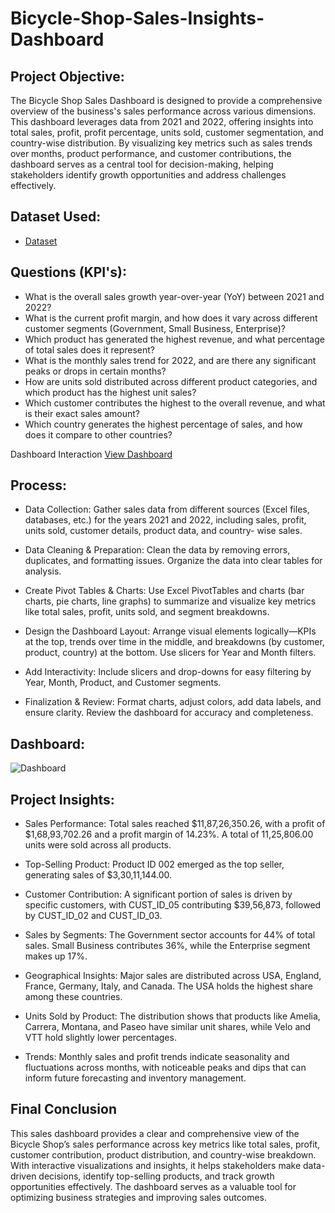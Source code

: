 # Bicycle-Shop-Sales-Insights-Dashboard
## Project Objective: 
The Bicycle Shop Sales Dashboard is designed to provide a comprehensive overview of the business's sales performance across various dimensions. This dashboard leverages data from 2021 and 2022, offering insights into total sales, profit, profit percentage, units sold, customer segmentation, and country-wise distribution. By visualizing key metrics such as sales trends over months, product performance, and customer contributions, the dashboard serves as a central tool for decision-making, helping stakeholders identify growth opportunities and address challenges effectively.

## Dataset Used:
- <a href="https://github.com/BussaReddyRevanthKumar/Bicycle-Shop-Sales-Insights-Dashboard/blob/main/Bicycle_shop_Sales%20Data_Dashboard.xlsx">Dataset</a>

## Questions (KPI's):
- What is the overall sales growth year-over-year (YoY) between 2021 and 2022?
- What is the current profit margin, and how does it vary across different customer segments (Government, Small Business, Enterprise)?
- Which product has generated the highest revenue, and what percentage of total sales does it represent?
- What is the monthly sales trend for 2022, and are there any significant peaks or drops in certain months?
- How are units sold distributed across different product categories, and which product has the highest unit sales?
- Which customer contributes the highest to the overall revenue, and what is their exact sales amount?
- Which country generates the highest percentage of sales, and how does it compare to other countries?

 Dashboard Interaction <a href="https://github.com/BussaReddyRevanthKumar/Bicycle-Shop-Sales-Insights-Dashboard/blob/main/Dashboard.jpg">View Dashboard</a>

 ## Process:
- Data Collection:
  Gather sales data from different sources (Excel files, databases, etc.) for the years 2021 and 2022, including sales, profit, units sold, customer details, product data, and country- 
  wise sales.

- Data Cleaning & Preparation:
  Clean the data by removing errors, duplicates, and formatting issues. Organize the data into clear tables for analysis.

- Create Pivot Tables & Charts:
  Use Excel PivotTables and charts (bar charts, pie charts, line graphs) to summarize and visualize key metrics like total sales, profit, units sold, and segment breakdowns.

- Design the Dashboard Layout:
  Arrange visual elements logically—KPIs at the top, trends over time in the middle, and breakdowns (by customer, product, country) at the bottom. Use slicers for Year and Month filters.

- Add Interactivity:
  Include slicers and drop-downs for easy filtering by Year, Month, Product, and Customer segments.

- Finalization & Review:
  Format charts, adjust colors, add data labels, and ensure clarity. Review the dashboard for accuracy and completeness.

## Dashboard:

![Dashboard](https://github.com/user-attachments/assets/ffcf0d79-f3c4-422d-8cc8-035a96b65da4)

## Project Insights:

- Sales Performance:
   Total sales reached $11,87,26,350.26, with a profit of $1,68,93,702.26 and a profit margin of 14.23%.
   A total of 11,25,806.00 units were sold across all products.

- Top-Selling Product:
  Product ID 002 emerged as the top seller, generating sales of $3,30,11,144.00.

- Customer Contribution:
  A significant portion of sales is driven by specific customers, with CUST_ID_05 contributing $39,56,873, followed by CUST_ID_02 and CUST_ID_03.

- Sales by Segments:
  The Government sector accounts for 44% of total sales.
  Small Business contributes 36%, while the Enterprise segment makes up 17%.

- Geographical Insights:
  Major sales are distributed across USA, England, France, Germany, Italy, and Canada.
  The USA holds the highest share among these countries.
  
- Units Sold by Product:
  The distribution shows that products like Amelia, Carrera, Montana, and Paseo have similar unit shares, while Velo and VTT hold slightly lower percentages.

- Trends:
  Monthly sales and profit trends indicate seasonality and fluctuations across months, with noticeable peaks and dips that can inform future forecasting and inventory management.

## Final Conclusion
This sales dashboard provides a clear and comprehensive view of the Bicycle Shop’s sales performance across key metrics like total sales, profit, customer contribution, product distribution, and country-wise breakdown. With interactive visualizations and insights, it helps stakeholders make data-driven decisions, identify top-selling products, and track growth opportunities effectively. The dashboard serves as a valuable tool for optimizing business strategies and improving sales outcomes.



